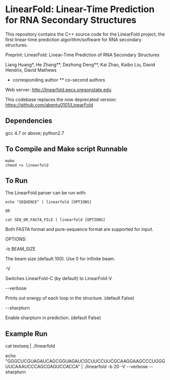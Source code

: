 # LinearFold: Linear-Time Prediction for RNA Secondary Structures
This repository contains the C++ source code for the LinearFold project, the first linear-time prediction algorithm/software for RNA secondary structures.

Preprint: LinearFold: Linear-Time Prediction of RNA Secondary Structures

Liang Huang*, He Zhang**, Dezhong Deng**, Kai Zhao, Kaibo Liu, David Hendrix, David Mathews

* corresponding author
** co-second authors

Web server: http://linearfold.eecs.oregonstate.edu

This codebase replaces the now deprecated version: https://github.com/abentu0101/LinearFold

## Dependencies
gcc 4.7 or above; 
python2.7


## To Compile and Make script Runnable
```
make
chmod +x linearfold
```

## To Run
The LinearFold parser can be run with:
```
echo "SEQUENCE" | linearfold [OPTIONS]

OR

cat SEQ_OR_FASTA_FILE | linearfold [OPTIONS]
```
Both FASTA format and pure-sequence format are supported for input.

OPTIONS:

-b BEAM_SIZE

The beam size (default 100). Use 0 for infinite beam.

-V

Switches LinearFold-C (by default) to LinearFold-V.

--verbose

Prints out energy of each loop in the structure. (default False)

--sharpturn

Enable sharpturn in prediction. (default False)

## Example Run

cat testseq | ./linearfold 

echo "GGGCUCGUAGAUCAGCGGUAGAUCGCUUCCUUCGCAAGGAAGCCCUGGGUUCAAAUCCCAGCGAGUCCACCA" | ./linearfold -b 20 -V --verbose --sharpturn
